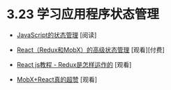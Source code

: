 <!-- 3.23 - Learn Application State Management -->
# 3.23 学习应用程序状态管理
<!-- State management in JavaScript [read] -->
- [JavaScript的状态管理](https://codeburst.io/state-management-in-javascript-15d0d98837e1) [阅读]
<!-- Advanced State Management in React (feat. Redux and MobX) [watch][$] -->
- [React（Redux和MobX）的高级状态管理](https://frontendmasters.com/courses/react-state/) [观看][付费]
<!-- React js tutorial - How Redux Works [watch] -->
- [React js教程 - Redux是怎样运作的](https://www.youtube.com/watch?v=1w-oQ-i1XB8&list=PLoYCgNOIyGADILc3iUJzygCqC8Tt3bRXt) [观看]
<!-- MobX + React is AWESOME [watch] -->
- [MobX+React真的超赞](https://www.youtube.com/watch?v=_q50BXqkAfI&t=10s) [观看]